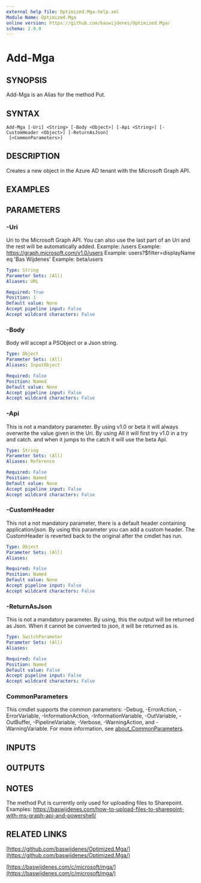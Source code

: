 ```yaml
---
external help file: Optimized.Mga-help.xml
Module Name: Optimized.Mga
online version: https://github.com/baswijdenes/Optimized.Mga/
schema: 2.0.0
---
```


# Add-Mga

## SYNOPSIS
Add-Mga is an Alias for the method Put.

## SYNTAX

```
Add-Mga [-Uri] <String> [-Body <Object>] [-Api <String>] [-CustomHeader <Object>] [-ReturnAsJson]
 [<CommonParameters>]
```

## DESCRIPTION
Creates a new object in the Azure AD tenant with the Microsoft Graph API.

## EXAMPLES

## PARAMETERS

### -Uri
Uri to the Microsoft Graph API.
You can also use the last part of an Uri and the rest will be automatically added.
Example: /users
Example: https://graph.microsoft.com/v1.0/users
Example: users?$filter=displayName eq 'Bas Wijdenes'
Example: beta/users

```yaml
Type: String
Parameter Sets: (All)
Aliases: URL

Required: True
Position: 1
Default value: None
Accept pipeline input: False
Accept wildcard characters: False
```

### -Body
Body will accept a PSObject or a Json string.

```yaml
Type: Object
Parameter Sets: (All)
Aliases: InputObject

Required: False
Position: Named
Default value: None
Accept pipeline input: False
Accept wildcard characters: False
```

### -Api
This is not a mandatory parameter. 
By using v1.0 or beta it will always overwrite the value given in the Uri.
By using All it will first try v1.0 in a try and catch.
and when it jumps to the catch it will use the beta Api.

```yaml
Type: String
Parameter Sets: (All)
Aliases: Reference

Required: False
Position: Named
Default value: None
Accept pipeline input: False
Accept wildcard characters: False
```

### -CustomHeader
This not a not mandatory parameter, there is a default header containing application/json.
By using this parameter you can add a custom header.
The CustomHeader is reverted back to the original after the cmdlet has run.

```yaml
Type: Object
Parameter Sets: (All)
Aliases:

Required: False
Position: Named
Default value: None
Accept pipeline input: False
Accept wildcard characters: False
```

### -ReturnAsJson
This is not a mandatory parameter. 
By using, this the output will be returned as Json.
When it cannot be converted to json, it will be returned as is.

```yaml
Type: SwitchParameter
Parameter Sets: (All)
Aliases:

Required: False
Position: Named
Default value: False
Accept pipeline input: False
Accept wildcard characters: False
```

### CommonParameters
This cmdlet supports the common parameters: -Debug, -ErrorAction, -ErrorVariable, -InformationAction, -InformationVariable, -OutVariable, -OutBuffer, -PipelineVariable, -Verbose, -WarningAction, and -WarningVariable. For more information, see [about_CommonParameters](http://go.microsoft.com/fwlink/?LinkID=113216).

## INPUTS

## OUTPUTS

## NOTES
The method Put is currently only used for uploading files to Sharepoint.
Examples: https://baswijdenes.com/how-to-upload-files-to-sharepoint-with-ms-graph-api-and-powershell/

## RELATED LINKS

[https://github.com/baswijdenes/Optimized.Mga/](https://github.com/baswijdenes/Optimized.Mga/)

[https://baswijdenes.com/c/microsoft/mga/](https://baswijdenes.com/c/microsoft/mga/)

